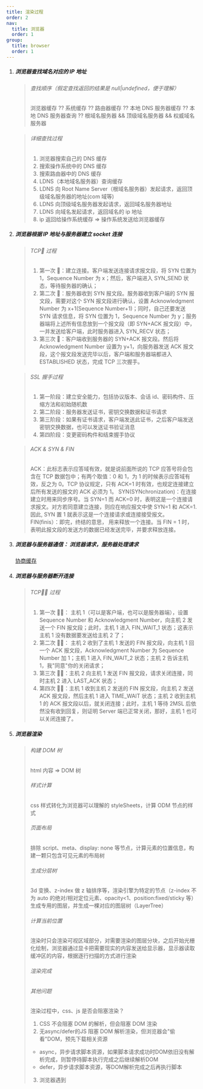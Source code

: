 ```yaml
---
title: 渲染过程
order: 2
nav:
  title: 浏览器
  order: 1
group:
  title: browser
  order: 1
---
```


1.  ##### 浏览器查找域名对应的 IP 地址

    > ###### 查找顺序（假定查找返回的结果是 null|undefined，便于理解）
    >
    > 浏览器缓存 ?? 系统缓存 ?? 路由器缓存 ?? 本地 DNS 服务器缓存 ?? 本地 DNS 服务器查询 ?? 根域名服务器 && 顶级域名服务器 && 权威域名服务器

    > ###### 详细查找过程
    >
    > 1. 浏览器搜索自己的 DNS 缓存
    > 2. 搜索操作系统中的 DNS 缓存
    > 3. 搜索路由器中的 DNS 缓存
    > 4. LDNS（本地域名服务器）查询缓存
    > 5. LDNS 向 Root Name Server（根域名服务器）发起请求，返回顶级域名服务器的地址(com 域等)
    > 6. LDNS 向顶级域名服务器发起请求，返回域名服务器地址
    > 7. LDNS 向域名发起请求，返回域名的 ip 地址
    > 8. ip 返回给操作系统缓存 => 操作系统发送给浏览器缓存

2.  ##### 浏览器根据 IP 地址与服务器建立 socket 连接

    > ###### TCP🤝 过程
    >
    > 1. 第一次 🤝：建立连接。客户端发送连接请求报文段，将 SYN 位置为 1，Sequence Number 为 x；然后，客户端进入 SYN_SEND 状态，等待服务器的确认；
    > 2. 第二次 🤝：服务器收到 SYN 报文段。服务器收到客户端的 SYN 报文段，需要对这个 SYN 报文段进行确认，设置 Acknowledgment Number 为 x+1(Sequence Number+1)；同时，自己还要发送 SYN 请求信息，将 SYN 位置为 1，Sequence Number 为 y；服务器端将上述所有信息放到一个报文段（即 SYN+ACK 报文段）中，一并发送给客户端，此时服务器进入 SYN_RECV 状态；
    > 3. 第三次 🤝：客户端收到服务器的 SYN+ACK 报文段。然后将 Acknowledgment Number 设置为 y+1，向服务器发送 ACK 报文段，这个报文段发送完毕以后，客户端和服务器端都进入 ESTABLISHED 状态，完成 TCP 三次握手。

    > ###### SSL 握手过程
    >
    > 1. 第一阶段：建立安全能力，包括协议版本、会话 id、密码构件、压缩方法和初始随机数
    > 2. 第二阶段：服务器发送证书，密钥交换数据和证书请求
    > 3. 第三阶段：如果有证书请求，客户端发送此证书，之后客户端发送密钥交换数据，也可以发送证书验证消息
    > 4. 第四阶段：变更密码构件和结束握手协议

    > ###### ACK & SYN & FIN
    >
    > ACK：此标志表示应答域有效，就是说前面所说的 TCP 应答号将会包含在 TCP 数据包中；有两个取值：0 和 1，为 1 的时候表示应答域有效，反之为 0。TCP 协议规定，只有 ACK=1 时有效，也规定连接建立后所有发送的报文的 ACK 必须为 1。
    > SYN(SYNchronization)：在连接建立时用来同步序号。当 SYN=1 而 ACK=0 时，表明这是一个连接请求报文。对方若同意建立连接，则应在响应报文中使 SYN=1 和 ACK=1. 因此, SYN 置 1 就表示这是一个连接请求或连接接受报文。
    > FIN(finis）：即完，终结的意思， 用来释放一个连接。当 FIN = 1 时，表明此报文段的发送方的数据已经发送完毕，并要求释放连接。

3.  ##### 浏览器与服务器通信： 浏览器请求，服务器处理请求
    [协商缓存](/browser/caching_strategy#协商缓存)

    <!-- > 如果头部携带 If-None-Match / If-Modified-Since，则验证缓存是否有效 -->

4.  ##### 浏览器与服务器断开连接

    > ###### TCP👋🏻 过程
    >
    > 1. 第一次 👋🏻： 主机 1（可以是客户端，也可以是服务器端），设置 Sequence Number 和 Acknowledgment Number，向主机 2 发送一个 FIN 报文段；此时，主机 1 进入 FIN_WAIT_1 状态；这表示主机 1 没有数据要发送给主机 2 了；
    > 2. 第二次 👋🏻： 主机 2 收到了主机 1 发送的 FIN 报文段，向主机 1 回一个 ACK 报文段，Acknowledgment Number 为 Sequence Number 加 1；主机 1 进入 FIN_WAIT_2 状态；主机 2 告诉主机 1，我"同意"你的关闭请求；
    > 3. 第三次 👋🏻：主机 2 向主机 1 发送 FIN 报文段，请求关闭连接，同时主机 2 进入 LAST_ACK 状态；
    > 4. 第四次 👋🏻：主机 1 收到主机 2 发送的 FIN 报文段，向主机 2 发送 ACK 报文段，然后主机 1 进入 TIME_WAIT 状态；主机 2 收到主机 1 的 ACK 报文段以后，就关闭连接；此时，主机 1 等待 2MSL 后依然没有收到回复，则证明 Server 端已正常关闭，那好，主机 1 也可以关闭连接了。

5.  ##### 浏览器渲染

    > ###### 构建 DOM 树
    >
    > html 内容 => DOM 树
    >
    > ###### 样式计算
    >
    > css 样式转化为浏览器可以理解的 styleSheets，计算 ODM 节点的样式
    >
    > ###### 页面布局
    >
    > 排除 script、meta、display: none 等节点，计算元素的位置信息，构建一颗只包含可见元素的布局树
    >
    > ###### 生成分层树
    >
    > 3d 变换、z-index 做 z 轴排序等，渲染引擎为特定的节点（z-index 不为 auto 的绝对/相对定位元素、opacity<1、position:fixed/sticky 等）生成专用的图层，并生成一棵对应的图层树（LayerTree）
    >
    > ###### 计算当前位置
    >
    > 渲染时只会渲染可视区域部分，对需要渲染的图层分块，之后开始光栅化绘制，浏览器通过显卡把需要现实的内容发送给显示器，显示器读取缓冲区的内容，根据逐行扫描的方式进行渲染
    >
    > ###### 渲染完成
    >
    > ###### 其他问题
    >
    > 渲染过程中，css、js 是否会阻塞渲染？
    >
    > 1. CSS 不会阻塞 DOM 的解析，但会阻塞 DOM 渲染
    > 2. 无async/defer的JS 阻塞 DOM 解析渲染，但浏览器会"偷看"DOM，预先下载相关资源
    >  - async，异步请求脚本资源，如果脚本请求成功时DOM依旧没有解析完成，则暂停待脚本执行完成之后继续解析DOM
    >  - defer，异步请求脚本资源，等DOM解析完成之后再执行脚本
    > 3. 浏览器遇到 <script>且没有 defer 或 async 属性的 标签时，会触发页面渲染，因而如果前面 CSS 资源尚未加载完毕时，浏览器会等待它加载完毕在执行脚本
